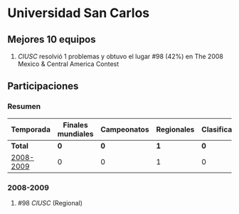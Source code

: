 # Universidad San Carlos

## Mejores 10 equipos

1. _CIUSC_ resolvió 1 problemas y obtuvo el lugar #98 (42%) en The 2008 Mexico & Central America Contest

## Participaciones

### Resumen

| Temporada | Finales mundiales | Campeonatos | Regionales | Clasificatorios | Equipos |
| --- | --- | --- | --- | --- | --- |
| **Total** | **0** | **0** | **1** | **0** | **1** |
| [2008-2009](#2008-2009) | 0 | 0 | 1 | 0 | 1 |

### 2008-2009

1. #98 _CIUSC_ (Regional)



